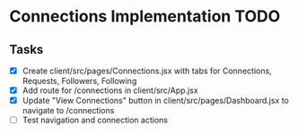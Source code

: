 # Connections Implementation TODO

## Tasks
- [x] Create client/src/pages/Connections.jsx with tabs for Connections, Requests, Followers, Following
- [x] Add route for /connections in client/src/App.jsx
- [x] Update "View Connections" button in client/src/pages/Dashboard.jsx to navigate to /connections
- [ ] Test navigation and connection actions
